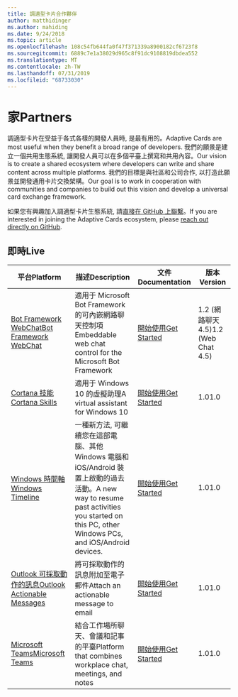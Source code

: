 ```yaml
---
title: 調適型卡片合作夥伴
author: matthidinger
ms.author: mahiding
ms.date: 9/24/2018
ms.topic: article
ms.openlocfilehash: 108c54fb644fa0f47f371339a8900182cf6723f8
ms.sourcegitcommit: 6889c7e1a38029d965c8f91dc9108819dbdea552
ms.translationtype: MT
ms.contentlocale: zh-TW
ms.lasthandoff: 07/31/2019
ms.locfileid: "68733030"
---
```

# <a name="partners"></a><span data-ttu-id="c80d0-102">家</span><span class="sxs-lookup"><span data-stu-id="c80d0-102">Partners</span></span> 

<span data-ttu-id="c80d0-103">調適型卡片在受益于各式各樣的開發人員時, 是最有用的。</span><span class="sxs-lookup"><span data-stu-id="c80d0-103">Adaptive Cards are most useful when they benefit a broad range of developers.</span></span> <span data-ttu-id="c80d0-104">我們的願景是建立一個共用生態系統, 讓開發人員可以在多個平臺上撰寫和共用內容。</span><span class="sxs-lookup"><span data-stu-id="c80d0-104">Our vision is to create a shared ecosystem where developers can write and share content across multiple platforms.</span></span> <span data-ttu-id="c80d0-105">我們的目標是與社區和公司合作, 以打造此願景並開發通用卡片交換架構。</span><span class="sxs-lookup"><span data-stu-id="c80d0-105">Our goal is to work in cooperation with communities and companies to build out this vision and develop a universal card exchange framework.</span></span>

<span data-ttu-id="c80d0-106">如果您有興趣加入調適型卡片生態系統, 請[直接在 GitHub 上聯繫](https://github.com/Microsoft/AdaptiveCards)。</span><span class="sxs-lookup"><span data-stu-id="c80d0-106">If you are interested in joining the Adaptive Cards ecosystem, please [reach out directly on GitHub](https://github.com/Microsoft/AdaptiveCards).</span></span>

## <a name="live"></a><span data-ttu-id="c80d0-107">即時</span><span class="sxs-lookup"><span data-stu-id="c80d0-107">Live</span></span>

<span data-ttu-id="c80d0-108">平台</span><span class="sxs-lookup"><span data-stu-id="c80d0-108">Platform</span></span> | <span data-ttu-id="c80d0-109">描述</span><span class="sxs-lookup"><span data-stu-id="c80d0-109">Description</span></span> | <span data-ttu-id="c80d0-110">文件</span><span class="sxs-lookup"><span data-stu-id="c80d0-110">Documentation</span></span> | <span data-ttu-id="c80d0-111">版本</span><span class="sxs-lookup"><span data-stu-id="c80d0-111">Version</span></span>
---------|-------------|---------------|---------
[<span data-ttu-id="c80d0-112">Bot Framework WebChat</span><span class="sxs-lookup"><span data-stu-id="c80d0-112">Bot Framework WebChat</span></span>](https://github.com/Microsoft/BotFramework-WebChat)  | <span data-ttu-id="c80d0-113">適用于 Microsoft Bot Framework 的可內嵌網路聊天控制項</span><span class="sxs-lookup"><span data-stu-id="c80d0-113">Embeddable web chat control for the Microsoft Bot Framework</span></span> | [<span data-ttu-id="c80d0-114">開始使用</span><span class="sxs-lookup"><span data-stu-id="c80d0-114">Get Started</span></span>](https://docs.microsoft.com/en-us/adaptive-cards/get-started/bots) | <span data-ttu-id="c80d0-115">1.2 (網路聊天 4.5)</span><span class="sxs-lookup"><span data-stu-id="c80d0-115">1.2 (Web Chat 4.5)</span></span>
[<span data-ttu-id="c80d0-116">Cortana 技能</span><span class="sxs-lookup"><span data-stu-id="c80d0-116">Cortana Skills</span></span>](https://docs.microsoft.com/en-us/cortana/skills/adaptive-cards) | <span data-ttu-id="c80d0-117">適用于 Windows 10 的虛擬助理</span><span class="sxs-lookup"><span data-stu-id="c80d0-117">A virtual assistant for Windows 10</span></span> | [<span data-ttu-id="c80d0-118">開始使用</span><span class="sxs-lookup"><span data-stu-id="c80d0-118">Get Started</span></span>](https://docs.microsoft.com/en-us/adaptive-cards/get-started/bots) | <span data-ttu-id="c80d0-119">1.0</span><span class="sxs-lookup"><span data-stu-id="c80d0-119">1.0</span></span>
[<span data-ttu-id="c80d0-120">Windows 時間軸</span><span class="sxs-lookup"><span data-stu-id="c80d0-120">Windows Timeline</span></span>](https://blogs.windows.com/windowsexperience/2017/12/19/announcing-windows-10-insider-preview-build-17063-pc/) | <span data-ttu-id="c80d0-121">一種新方法, 可繼續您在這部電腦、其他 Windows 電腦和 iOS/Android 裝置上啟動的過去活動。</span><span class="sxs-lookup"><span data-stu-id="c80d0-121">A new way to resume past activities you started on this PC, other Windows PCs, and iOS/Android devices.</span></span> | [<span data-ttu-id="c80d0-122">開始使用</span><span class="sxs-lookup"><span data-stu-id="c80d0-122">Get Started</span></span>](https://docs.microsoft.com/en-us/adaptive-cards/get-started/windows) | <span data-ttu-id="c80d0-123">1.0</span><span class="sxs-lookup"><span data-stu-id="c80d0-123">1.0</span></span>
[<span data-ttu-id="c80d0-124">Outlook 可採取動作的訊息</span><span class="sxs-lookup"><span data-stu-id="c80d0-124">Outlook Actionable Messages</span></span>](https://docs.microsoft.com/en-us/outlook/actionable-messages/)  | <span data-ttu-id="c80d0-125">將可採取動作的訊息附加至電子郵件</span><span class="sxs-lookup"><span data-stu-id="c80d0-125">Attach an actionable message to email</span></span> | [<span data-ttu-id="c80d0-126">開始使用</span><span class="sxs-lookup"><span data-stu-id="c80d0-126">Get Started</span></span>](https://docs.microsoft.com/en-us/outlook/actionable-messages/) | <span data-ttu-id="c80d0-127">1.0</span><span class="sxs-lookup"><span data-stu-id="c80d0-127">1.0</span></span>
[<span data-ttu-id="c80d0-128">Microsoft Teams</span><span class="sxs-lookup"><span data-stu-id="c80d0-128">Microsoft Teams</span></span>](https://products.office.com/en-US/microsoft-teams/group-chat-software) | <span data-ttu-id="c80d0-129">結合工作場所聊天、會議和記事的平臺</span><span class="sxs-lookup"><span data-stu-id="c80d0-129">Platform that combines workplace chat, meetings, and notes</span></span> | [<span data-ttu-id="c80d0-130">開始使用</span><span class="sxs-lookup"><span data-stu-id="c80d0-130">Get Started</span></span>](https://docs.microsoft.com/en-us/microsoftteams/platform/concepts/cards/cards-reference#adaptive-card) | <span data-ttu-id="c80d0-131">1.0</span><span class="sxs-lookup"><span data-stu-id="c80d0-131">1.0</span></span>
